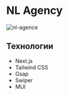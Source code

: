 # NL Agency
![nl-agence](https://github.com/user-attachments/assets/f1cadfa9-be2a-4b25-b960-c9ccae16c385)

## Технологии
- Next.js
- Tailwind CSS
- Gsap
- Swiper
- MUI
